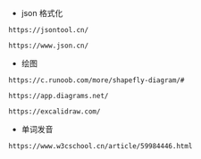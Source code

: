 + json 格式化
```shell
https://jsontool.cn/

https://www.json.cn/
```

+ 绘图
```shell
https://c.runoob.com/more/shapefly-diagram/#

https://app.diagrams.net/

https://excalidraw.com/
```

+ 单词发音
```shell
https://www.w3cschool.cn/article/59984446.html
```

